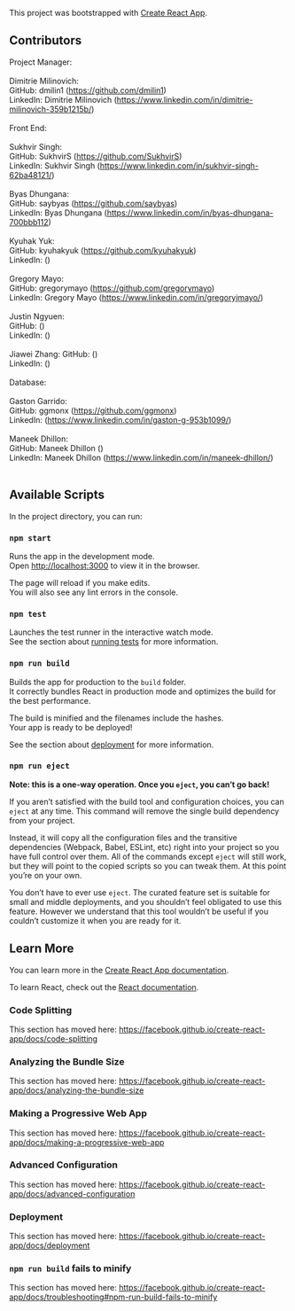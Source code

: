 This project was bootstrapped with [Create React App](https://github.com/facebook/create-react-app).
## Contributors
Project Manager: <br><br>
Dimitrie Milinovich: <br>
  GitHub: dmilin1 (https://github.com/dmilin1) <br>
  LinkedIn: Dimitrie Milinovich (https://www.linkedin.com/in/dimitrie-milinovich-359b1215b/) <br><br>
Front End:  <br><br>
Sukhvir Singh: <br>
  GitHub:  SukhvirS (https://github.com/SukhvirS) <br>
  LinkedIn:  Sukhvir Singh (https://www.linkedin.com/in/sukhvir-singh-62ba48121/) <br><br>
Byas Dhungana: <br>
  GitHub:  saybyas (https://github.com/saybyas) <br>
  LinkedIn:  Byas Dhungana (https://www.linkedin.com/in/byas-dhungana-700bbb112) <br><br>
Kyuhak Yuk:  <br>
  GitHub:  kyuhakyuk (https://github.com/kyuhakyuk) <br>
  LinkedIn:  () <br><br>
Gregory Mayo: <br>
  GitHub:  gregorymayo (https://github.com/gregorymayo) <br>
  LinkedIn:  Gregory Mayo (https://www.linkedin.com/in/gregoryjmayo/) <br><br>
Justin Ngyuen: <br>
  GitHub: () <br>
  LinkedIn: () <br><br>
Jiawei Zhang:
  GitHub: () <br>
  LinkedIn: () <br><br>
Database:  <br><br>
Gaston Garrido: <br>
  GitHub:  ggmonx (https://github.com/ggmonx) <br>
  LinkedIn:  (https://www.linkedin.com/in/gaston-g-953b1099/)  <br><br>
Maneek Dhillon: <br>
  GitHub:  Maneek Dhillon () <br>
  LinkedIn:  Maneek Dhillon (https://www.linkedin.com/in/maneek-dhillon/) <br><br>
## Available Scripts

In the project directory, you can run:

### `npm start`

Runs the app in the development mode.<br>
Open [http://localhost:3000](http://localhost:3000) to view it in the browser.

The page will reload if you make edits.<br>
You will also see any lint errors in the console.

### `npm test`

Launches the test runner in the interactive watch mode.<br>
See the section about [running tests](https://facebook.github.io/create-react-app/docs/running-tests) for more information.

### `npm run build`

Builds the app for production to the `build` folder.<br>
It correctly bundles React in production mode and optimizes the build for the best performance.

The build is minified and the filenames include the hashes.<br>
Your app is ready to be deployed!

See the section about [deployment](https://facebook.github.io/create-react-app/docs/deployment) for more information.

### `npm run eject`

**Note: this is a one-way operation. Once you `eject`, you can’t go back!**

If you aren’t satisfied with the build tool and configuration choices, you can `eject` at any time. This command will remove the single build dependency from your project.

Instead, it will copy all the configuration files and the transitive dependencies (Webpack, Babel, ESLint, etc) right into your project so you have full control over them. All of the commands except `eject` will still work, but they will point to the copied scripts so you can tweak them. At this point you’re on your own.

You don’t have to ever use `eject`. The curated feature set is suitable for small and middle deployments, and you shouldn’t feel obligated to use this feature. However we understand that this tool wouldn’t be useful if you couldn’t customize it when you are ready for it.

## Learn More

You can learn more in the [Create React App documentation](https://facebook.github.io/create-react-app/docs/getting-started).

To learn React, check out the [React documentation](https://reactjs.org/).

### Code Splitting

This section has moved here: https://facebook.github.io/create-react-app/docs/code-splitting

### Analyzing the Bundle Size

This section has moved here: https://facebook.github.io/create-react-app/docs/analyzing-the-bundle-size

### Making a Progressive Web App

This section has moved here: https://facebook.github.io/create-react-app/docs/making-a-progressive-web-app

### Advanced Configuration

This section has moved here: https://facebook.github.io/create-react-app/docs/advanced-configuration

### Deployment

This section has moved here: https://facebook.github.io/create-react-app/docs/deployment

### `npm run build` fails to minify

This section has moved here: https://facebook.github.io/create-react-app/docs/troubleshooting#npm-run-build-fails-to-minify
